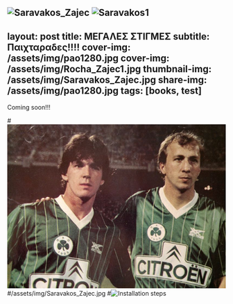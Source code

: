 ![Saravakos_Zajec](https://user-images.githubusercontent.com/90224779/133853270-61660908-8d1c-4350-b767-22cff70bbe3a.jpg)
![Saravakos1](https://user-images.githubusercontent.com/90224779/133853669-de220efa-166a-49fb-8012-b35a412e0f3e.jpg)
---
layout: post
title: ΜΕΓΑΛΕΣ ΣΤΙΓΜΕΣ
subtitle: Παιχταραδες!!!!
cover-img: /assets/img/pao1280.jpg
cover-img: /assets/img/Rocha_Zajec1.jpg
thumbnail-img: /assets/img/Saravakos_Zajec.jpg
share-img: /assets/img/pao1280.jpg
tags: [books, test]
---
Coming soon!!!


#![Saravakos_Zajec](assets/img/Saravakos_Zajec.jpg)
#/assets/img/Saravakos_Zajec.jpg
#![Installation steps](assets/img/install-steps.gif)


